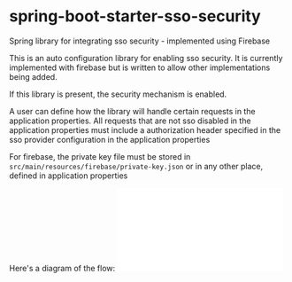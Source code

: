 # spring-boot-starter-sso-security
Spring library for integrating sso security - implemented using Firebase

This is an auto configuration library for enabling sso security. It is currently implemented with firebase but is written to allow other implementations being added.

If this library is present, the security mechanism is enabled.

A user can define how the library will handle certain requests in the application properties.
All requests that are not sso disabled in the application properties must include a authorization header specified in the sso provider configuration in the application properties

For firebase, the private key file must be stored in `src/main/resources/firebase/private-key.json` or in any other place, defined in application properties

Here's a diagram of the flow:
!["Flow Diagram"](./etc/diagrams/flow-diagram.pdf)
